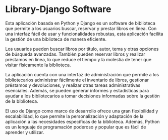 # Library-Django Software

Esta aplicación basada en Python y Django es un software de biblioteca que permite a los usuarios buscar, reservar y prestar libros en línea. Con una interfaz fácil de usar y funcionalidades robustas, esta aplicación facilita la gestión de una biblioteca de manera eficiente.

Los usuarios pueden buscar libros por título, autor, tema y otras opciones de búsqueda avanzadas. También pueden reservar libros y realizar préstamos en línea, lo que reduce el tiempo y la molestia de tener que visitar físicamente la biblioteca.

La aplicación cuenta con una interfaz de administración que permite a los bibliotecarios administrar fácilmente el inventario de libros, gestionar préstamos y devoluciones, y realizar otras tareas administrativas esenciales. Además, se pueden generar informes y estadísticas para ayudar a los bibliotecarios a tomar decisiones informadas sobre la gestión de la biblioteca.

El uso de Django como marco de desarrollo ofrece una gran flexibilidad y escalabilidad, lo que permite la personalización y adaptación de la aplicación a las necesidades específicas de la biblioteca. Además, Python es un lenguaje de programación poderoso y popular que es fácil de aprender y utilizar.
